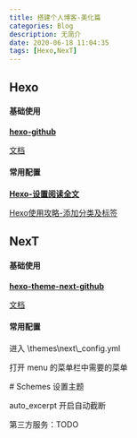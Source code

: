 ```yaml
---
title: 搭建个人博客-美化篇
categories: Blog
description: 无简介
date: 2020-06-18 11:04:35
tags: [Hexo,NexT]
---
```




## Hexo



#### 基础使用

**[ hexo-github](https://github.com/hexojs/hexo)**

[文档](https://hexo.io/zh-cn/docs/)



#### 常用配置

**[Hexo-设置阅读全文](https://www.jianshu.com/p/78c218f9d1e7)**

[Hexo使用攻略-添加分类及标签](https://linlif.github.io/2017/05/27/Hexo使用攻略-添加分类及标签/)



## NexT



#### 基础使用

**[ hexo-theme-next-github](https://github.com/theme-next/hexo-theme-next)**

[文档](http://theme-next.iissnan.com/getting-started.html)



#### 常用配置

进入 \themes\next\\_config.yml

打开 menu 的菜单栏中需要的菜单

\# Schemes 设置主题

auto_excerpt 开启自动截断

第三方服务：TODO